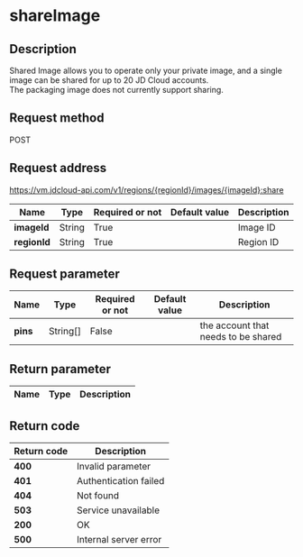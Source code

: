 # shareImage


## Description
Shared Image allows you to operate only your private image,  and a single image can be shared for up to 20 JD Cloud accounts. <br>
The packaging image does not currently support sharing.


## Request method
POST

## Request address
https://vm.jdcloud-api.com/v1/regions/{regionId}/images/{imageId}:share

|Name|Type|Required or not|Default value|Description|
|---|---|---|---|---|
|**imageId**|String|True||Image ID|
|**regionId**|String|True||Region ID|

## Request parameter
|Name|Type|Required or not|Default value|Description|
|---|---|---|---|---|
|**pins**|String[]|False||the account that needs to be shared|


## Return parameter
|Name|Type|Description|
|---|---|---|



## Return code
|Return code|Description|
|---|---|
|**400**|Invalid parameter|
|**401**|Authentication failed|
|**404**|Not found  |
|**503**|Service unavailable|
|**200**|OK|
|**500**|Internal server error|
